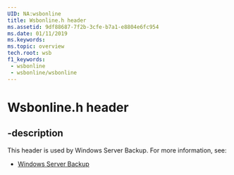 ```yaml
---
UID: NA:wsbonline
title: Wsbonline.h header
ms.assetid: 9df88687-7f2b-3cfe-b7a1-e8804e6fc954
ms.date: 01/11/2019
ms.keywords: 
ms.topic: overview
tech.root: wsb
f1_keywords:
 - wsbonline
 - wsbonline/wsbonline
---
```


# Wsbonline.h header


## -description

This header is used by Windows Server Backup. For more information, see:

- [Windows Server Backup](../_wsb/index.md)

